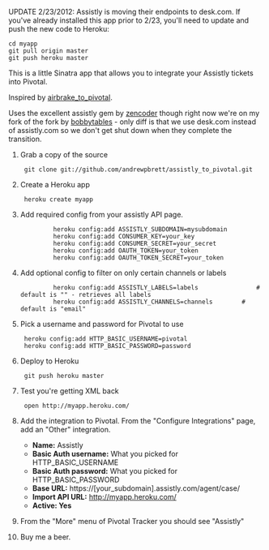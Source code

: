 UPDATE 2/23/2012: Assistly is moving their endpoints to desk.com. If you've already installed this app prior to 2/23, you'll need to update and push the new code to Heroku:

    cd myapp
    git pull origin master
    git push heroku master

This is a little Sinatra app that allows you to integrate your Assistly tickets into Pivotal. 

Inspired by [airbrake_to_pivotal](https://github.com/steveh/airbrake_to_pivotal).

Uses the excellent assistly gem by [zencoder](https://github.com/zencoder/assistly) though right now we're on my fork of the fork by [bobbytables](https://github.com/bobbytables/assistly) - only diff is that we use desk.com instead of assistly.com so we don't get shut down when they complete the transition. 

1. Grab a copy of the source

        git clone git://github.com/andrewpbrett/assistly_to_pivotal.git

2. Create a Heroku app

        heroku create myapp

3. Add required config from your assistly API page.

				heroku config:add ASSISTLY_SUBDOMAIN=mysubdomain
				heroku config:add CONSUMER_KEY=your_key
				heroku config:add CONSUMER_SECRET=your_secret
				heroku config:add OAUTH_TOKEN=your_token
				heroku config:add OAUTH_TOKEN_SECRET=your_token
				
4. Add optional config to filter on only certain channels or labels

				heroku config:add ASSISTLY_LABELS=labels				# default is "" - retrieves all labels
				heroku config:add ASSISTLY_CHANNELS=channels		# default is "email"
				
5. Pick a username and password for Pivotal to use

        heroku config:add HTTP_BASIC_USERNAME=pivotal
        heroku config:add HTTP_BASIC_PASSWORD=password

6. Deploy to Heroku

        git push heroku master

7. Test you're getting XML back

        open http://myapp.heroku.com/

8. Add the integration to Pivotal. From the "Configure Integrations" page, add an "Other" integration.

    * **Name:** Assistly
    * **Basic Auth username:** What you picked for HTTP_BASIC_USERNAME
    * **Basic Auth password:** What you picked for HTTP_BASIC_PASSWORD
    * **Base URL:** https://[your_subdomain].assistly.com/agent/case/
    * **Import API URL:** http://myapp.heroku.com/
    * **Active: Yes**

9. From the "More" menu of Pivotal Tracker you should see "Assistly"

10. Buy me a beer.

